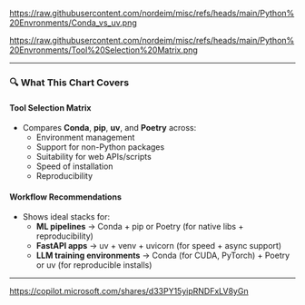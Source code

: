 https://raw.githubusercontent.com/nordeim/misc/refs/heads/main/Python%20Envronments/Conda_vs_uv.png

https://raw.githubusercontent.com/nordeim/misc/refs/heads/main/Python%20Envronments/Tool%20Selection%20Matrix.png

---

### 🔍 What This Chart Covers

#### **Tool Selection Matrix**
- Compares **Conda**, **pip**, **uv**, and **Poetry** across:
  - Environment management
  - Support for non-Python packages
  - Suitability for web APIs/scripts
  - Speed of installation
  - Reproducibility

#### **Workflow Recommendations**
- Shows ideal stacks for:
  - **ML pipelines** → Conda + pip or Poetry (for native libs + reproducibility)
  - **FastAPI apps** → uv + venv + uvicorn (for speed + async support)
  - **LLM training environments** → Conda (for CUDA, PyTorch) + Poetry or uv (for reproducible installs)

---

https://copilot.microsoft.com/shares/d33PY15yipRNDFxLV8yGn
